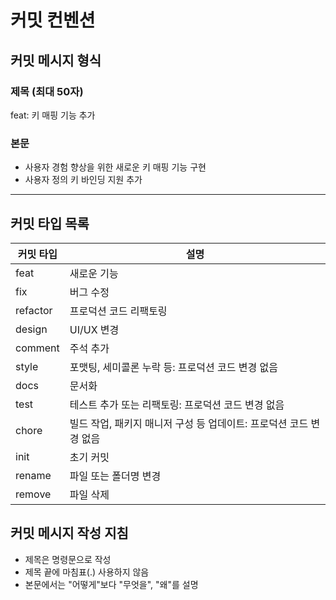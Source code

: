 # 커밋 컨벤션

## 커밋 메시지 형식

### 제목 (최대 50자)
feat: 키 매핑 기능 추가

### 본문
- 사용자 경험 향상을 위한 새로운 키 매핑 기능 구현
- 사용자 정의 키 바인딩 지원 추가
---
## 커밋 타입 목록
| 커밋 타입 | 설명 |
| --- | --- |
| feat | 새로운 기능 |
| fix | 버그 수정 |
| refactor | 프로덕션 코드 리팩토링 |
| design | UI/UX 변경 |
| comment | 주석 추가 |
| style | 포맷팅, 세미콜론 누락 등: 프로덕션 코드 변경 없음 |
| docs | 문서화 |
| test | 테스트 추가 또는 리팩토링: 프로덕션 코드 변경 없음 |
| chore | 빌드 작업, 패키지 매니저 구성 등 업데이트: 프로덕션 코드 변경 없음 |
| init | 초기 커밋 |
| rename | 파일 또는 폴더명 변경 |
| remove | 파일 삭제 |

## 커밋 메시지 작성 지침
- 제목은 명령문으로 작성
- 제목 끝에 마침표(.) 사용하지 않음
- 본문에서는 "어떻게"보다 "무엇을", "왜"를 설명
